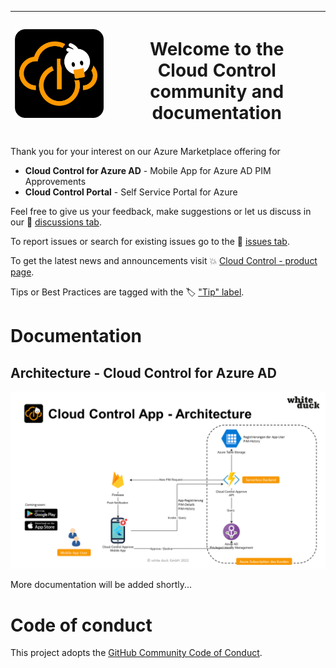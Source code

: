 |  <img src='docs/img/cloud-control.png' width='250' />   |   <h1> Welcome to the </br>**Cloud Control** </br> community and documentation </h1> |  
| ---- | ---- |

Thank you for your interest on our Azure Marketplace offering for

* **Cloud Control for Azure AD** - Mobile App for Azure AD PIM Approvements
* **Cloud Control Portal** - Self Service Portal for Azure

Feel free to give us your feedback, make suggestions or let us discuss in our 📢 [discussions tab](../../discussions/).

To report issues or search for existing issues go to the 🔎 [issues tab](../../issues/).

To get the latest news and announcements visit 💥 [Cloud Control - product page](https://whiteduck.de/produkte/cloud-control/).

Tips or Best Practices are tagged with the 🏷 ["Tip" label](../../discussions?discussions_q=label%3Atip).

# Documentation

## Architecture  - Cloud Control for Azure AD
![Architecture  - Cloud Control for Azure AD](docs/img/wd-cloudcontrol-pim-app-architecture.png)

More documentation will be added shortly...

# Code of conduct

This project adopts the [GitHub Community Code of Conduct](https://docs.github.com/en/site-policy/github-terms/github-community-code-of-conduct).  
